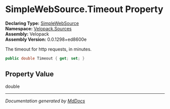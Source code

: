 ﻿<!--  
  <auto-generated>   
    The contents of this file were generated by a tool.  
    Changes to this file may be list if the file is regenerated  
  </auto-generated>   
-->

# SimpleWebSource.Timeout Property

**Declaring Type:** [SimpleWebSource](../index.md)  
**Namespace:** [Velopack.Sources](../../index.md)  
**Assembly:** Velopack  
**Assembly Version:** 0.0.1298+ed8600e

 The timeout for http requests, in minutes. 

```csharp
public double Timeout { get; set; }
```

## Property Value

double

___

*Documentation generated by [MdDocs](https://github.com/ap0llo/mddocs)*
